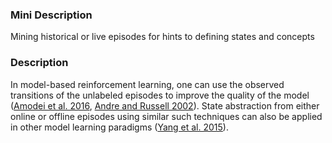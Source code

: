 ### Mini Description

Mining historical or live episodes for hints to defining states and concepts

### Description

In model-based reinforcement learning, one can use the observed transitions of the unlabeled episodes to improve the quality of the model ([Amodei et al. 2016](http://arxiv.org/abs/1606.06565), [Andre and Russell 2002](https://people.eecs.berkeley.edu/~russell/papers/aaai02-alisp.pdf)). State abstraction from either online or offline episodes using similar such techniques can also be applied in other model learning paradigms ([Yang et al. 2015](https://www.umiacs.umd.edu/~yzyang/paper/YouCookMani_CameraReady.pdf)).
